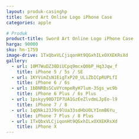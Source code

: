 ```yaml
---
layout: produk-casinghp
title: Sword Art Online Logo iPhone Case
categories: apple

# Produk
product-title: Sword Art Online Logo iPhone Case
harga: 90000
sku: hn-1759
image-drive: 1TxQbxVLCjiqonHt9QGxhILxOXXEKRsXd
gallery:
  - url: 10M7WuDZ30DiUCpq9mcxQ0bP_Hq3Jqw_f
    title: iPhone 5 / 5s / SE
  - url: 1KYVimZsN1EigTxP20_ULiZbICpRUPLfI
    title: iPhone 6 / 6s
  - url: 1bBNRBsSCuVYcmpeRyH7lum-3Sgs_wc9b
    title: iPhone 6 Plus / 6s Plus
  - url: 1pskyy90D7IP7UA1GzEeZlvdmLJpEo-l9
    title: iPhone 7 / 8
  - url: 1qQNki23J9s9lUa33sdHbUOLYInmB6Yu_
    title: iPhone 7 Plus / 8 Plus
  - url: 1TxQbxVLCjiqonHt9QGxhILxOXXEKRsXd
    title: iPhone X
---
```

